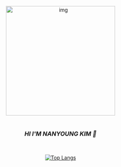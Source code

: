 <div align="center">
  <img width="300"alt="img"src="https://github.com/Nyu0Kim/Nyu0Kim/assets/150310469/78f1072e-ce01-44a5-928b-c7f0bd7cde43" />
<br>
<br>
<h3><i>HI I'M NANYOUNG KIM 👋</i></h3>
<br>


[![Top Langs](https://github-readme-stats.vercel.app/api/top-langs/?username=Nyu0Kim&langs_count=10&layout=compact)]()


<br>
<br>
<br> 


</div>
